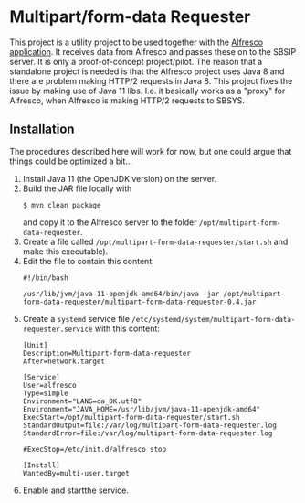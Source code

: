 # Multipart/form-data Requester

This project is a utility project to be used together with the 
[Alfresco application](../alfresco/README.md). 
It receives data from Alfresco and passes these on to the SBSIP server. It is only 
a proof-of-concept project/pilot. The reason that a standalone project is needed is that the 
Alfresco project uses Java 8 and there are problem making HTTP/2 requests 
in Java 8. This project fixes the issue by making use of Java 11 libs. I.e. it 
basically works as a "proxy" for Alfresco, when Alfresco is making HTTP/2 requests to SBSYS.

## Installation

The procedures described here will work for now, but one could argue that things could be 
optimized a bit...

1.  Install Java 11 (the OpenJDK version) on the server.
1.  Build the JAR file locally with
    ```
    $ mvn clean package
    ```
    and copy it to the Alfresco server to the folder `/opt/multipart-form-data-requester`.
1.  Create a file called `/opt/multipart-form-data-requester/start.sh` and 
    make this executable).
1.  Edit the file to contain this content:
    ```
    #!/bin/bash
    
    /usr/lib/jvm/java-11-openjdk-amd64/bin/java -jar /opt/multipart-form-data-requester/multipart-form-data-requester-0.4.jar
    ```
1.  Create a `systemd` service file `/etc/systemd/system/multipart-form-data-requester.service` with 
    this content:
    ```
    [Unit]
    Description=Multipart-form-data-requester
    After=network.target
    
    [Service]
    User=alfresco
    Type=simple
    Environment="LANG=da_DK.utf8"
    Environment="JAVA_HOME=/usr/lib/jvm/java-11-openjdk-amd64"
    ExecStart=/opt/multipart-form-data-requester/start.sh
    StandardOutput=file:/var/log/multipart-form-data-requester.log
    StandardError=file:/var/log/multipart-form-data-requester.log
    
    #ExecStop=/etc/init.d/alfresco stop
    
    [Install]
    WantedBy=multi-user.target
    ```
1.  Enable and startthe service.
